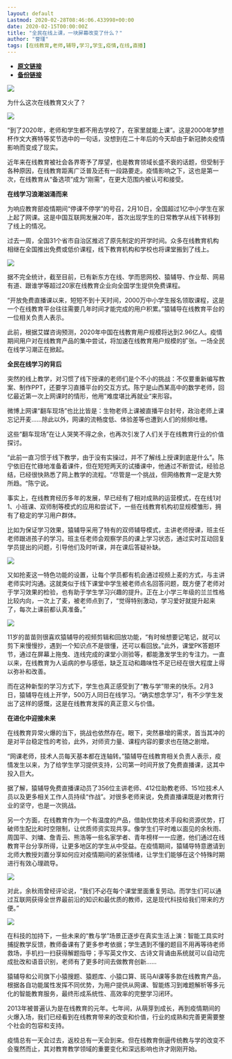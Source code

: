 ```yaml
---
layout: default
Lastmod: 2020-02-28T08:46:06.433998+00:00
date: 2020-02-15T00:00:00Z
title: "全民在线上课，一块屏幕改变了什么？"
author: "誉瑾"
tags: [在线教育,老师,辅导,学习,学生,疫情,在线,直播]
---
```


* [**原文链接**](http://mp.weixin.qq.com/s?__biz=MjM5MDU1Mzg3Mw==&mid=2651250460&idx=1&sn=785f5723d07682260d93d5e606f1bf9e&chksm=bdb17d628ac6f474f48c76fbfb7e499a43c248fa722427219f55769b47226b555391680a359c#rd)
* [**备份链接**](http://archive.is/xhLED)


![](/images/post/02c39f16b603365ca226a151aabdc58a.jpg)

为什么这次在线教育又火了？

![](/images/post/02c39f16b603365ca226a151aabdc58a.jpg)

“到了2020年，老师和学生都不用去学校了，在家里就能上课”。这是2000年梦想杯作文大赛特等奖节选中的一句话，没想到在二十年后的今天却由于新冠肺炎疫情影响而变成了现实。

近年来在线教育被社会各界寄予了厚望，也是教育领域长盛不衰的话题，但受制于各种原因，在线教育距离广泛普及还有一段路要走。疫情影响之下，这也是第一次，在线教育从“备选项”成为”刚需“，在更大范围内被认可和接受。

**在线学习浪潮汹涌而来**

为响应教育部疫情期间“停课不停学”的号召，2月10日，全国超过1亿中小学生在家上起了网课。这是中国互联网发展20年，首次出现学生的日常教学从线下转移到了线上的情况。

过去一周，全国31个省市自治区推迟了原先制定的开学时间。众多在线教育机构相继在全国推出免费或低价课程，线下教育机构和学校也将课堂搬到了线上。

![](/images/post/d255d8594dfe2fbded9bbd29b003de22.jpg)

据不完全统计，截至目前，已有新东方在线、学而思网校、猿辅导、作业帮、网易有道、跟谁学等超过20家在线教育企业向全国学生提供免费课程。

“开放免费直播课以来，短短不到十天时间，2000万中小学生报名领取课程，这是一个在线教育平台往往需要几年时间才能完成的用户积累。”猿辅导在线教育平台的一位相关负责人表示。

此前，根据艾媒咨询预测，2020年中国在线教育用户规模将达到2.96亿人。疫情期间用户对在线教育产品的集中尝试，将加速在线教育用户规模的扩张。一场全民在线学习潮正在掀起。

**全民在线学习的背后**

突然的线上教学，对习惯了线下授课的老师们是个不小的挑战：不仅要重新编写教案、制作PPT，还要学习直播平台的交互方式。陈宁是山西某高中的数学老师，回忆最近第一次上网课时的情形，他用”难度堪比再就业“来形容。

微博上网课“翻车现场”也比比皆是：生物老师上课被直播平台封号，政治老师上课忘记开麦……除此以外，网课的流畅度低、体验差等也遭到人们的频频吐槽。

这些“翻车现场”在让人哭笑不得之余，也再次引发了人们关于在线教育行业的价值探讨。

“此前一直习惯于线下教学，由于没有实操过，并不了解线上授课到底是什么”。陈宁依旧在忙碌地准备着课件，但在短短两天的试播课中，他通过不断尝试，经验总结，已经很快熟悉了网上教学的流程。“尽管是一个挑战，但网络教育一定是大势所趋。“陈宁说。

事实上，在线教育经历多年的发展，早已经有了相对成熟的运营模式，在在线1对1、小班课、双师制等模式的应用和尝试下，一些在线教育机构初显规模雏形，拥有了稳定的学习用户群体。

比如为保证学习效果，猿辅导采用了特有的双师辅导模式，主讲老师授课，班主任老师跟进孩子的学习。班主任老师会观察学员的课上学习状态，通过实时互动回复学员提出的问题，引导他们及时听课，并在课后答疑补缺。

![](/images/post/8b03f6f8a38760d65b2acd3faa446504.jpg)

又如抢麦这一特色功能的设置，让每个学员都有机会通过视频上麦的方式，与主讲老师实时沟通。这就类似于线下课堂中学生被老师点名回答问题，既方便了老师对于学习效果的检验，也有助于学生学习兴趣的提升。正在上小学三年级的兰兰性格比较内向，一次上了麦，被老师点到了，“觉得特别激动，学习爱好就提升起来了，每次上课前都认真准备。”

![](/images/post/dec8b67fce144b7422410ad4e0c124b0.jpg)

11岁的苗苗则很喜欢猿辅导的视频剪辑和回放功能，“有时候想要记笔记，就可以剪下来慢慢抄，遇到一个知识点不是很懂，还可以看回放。”此外，课堂PK答题环节，通过在屏幕上拖曳、连线完成的课堂小测验等，都能激发学生的专注力。一直以来，在线教育为人诟病的参与感低，缺乏互动和趣味性不足已经在很大程度上得以弥补和改善。

而在这种新型的学习方式下，学生也真正感受到了“教与学”带来的快乐。2月3日，猿辅导在线上开学，500万人同日在线学习。“确实想念学习”，有不少学生发出了这样的感慨，这是在线教育发挥的真正意义与价值。

**在进化中迎接未来**

在线教育异常火爆的当下，挑战也依然存在。眼下，突然暴增的需求，首当其冲的是对平台稳定性的考验，此外，对师资力量、课程内容的要求也在随之剧增。

“网课老师，技术人员每天基本都在连轴转。”猿辅导在线教育相关负责人表示，疫情发生以来，为了给学生学习提供支持，公司第一时间开放了免费直播课，这其中投入巨大。

据了解，猿辅导免费直播课动员了356位主讲老师、412位助教老师、151位技术人员以及更多相关工作人员持续“作战”。对很多老师来说，免费直播课既是对教育行业的坚守，也是一次挑战。

另一个方面，在线教育作为一个有温度的产品，借助优势技术手段和资源优势，打破师生配比和时空限制，让优质师资实现共享。像学生们平时难以面见的余秋雨、周国平、刘墉、詹青云、熊浩等一些名家学者、青年榜样一一应邀，他们通过在线教育平台分享所得，让更多地区的学生从中受益。在疫情期间，猿辅导特意邀请到北师大教授刘嘉分享如何应对疫情期间的紧张情绪，让学生们能够在这个特殊时期进行有效心理疏导。

![](/images/post/b8adbb735a2c4f974b039c5cf8d720c7.jpg)

对此，余秋雨曾经评论说，“我们不必在每个课堂里面重复劳动。而学生们可以通过互联网获得全世界最前沿的知识和最优质的教师，这是现代科技给我们带来的方便。”

![](/images/post/f4509029a172989984af54dbcb0d57fc.jpg)

在科技的加持下，一些未来的“教与学”场景正逐步在真实生活上演：智能工具实时捕捉教学反馈，教师备课有了更多参考依据；学生遇到不懂的题目不用再等待老师救场，手机扫一扫获得解题指导；手写英文作文、古诗文背诵由系统就可以自动完成批改和语音识别，老师有了更多时间去做教育创新……

猿辅导和公司旗下小猿搜题、猿题库、小猿口算、斑马AI课等多款在线教育产品，根据各自功能属性发挥不同优势，为用户提供从网课、智能练习到难题解析等多元化的智能教育服务，最终形成系统性、高效率的完整学习闭环。

2013年被普遍认为是在线教育的元年。七年间，从萌芽到成长，再到疫情期间的火爆入场，我们已经看到在线教育带来的改变和价值，行业的成熟和完善更需要整个社会的包容和支持。

疫情总有一天会过去，返校总有一天会到来。但在线教育倒逼传统教与学的改变不会戛然而止，其对教育教学领域的重要变化和深远影响也许才刚刚开始。

